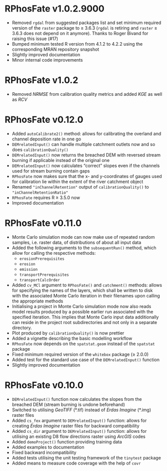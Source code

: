 # RPhosFate v1.0.2.9000

* Removed `rgdal` from suggested packages list and set minimum required version of the `raster` package to ≥ 3.6.3 (`rgdal` is retiring and `raster` ≥ 3.6.3 does not depend on it anymore). Thanks to Roger Bivand for raising this issue (#17)
* Bumped minimum tested R version from 4.1.2 to 4.2.2 using the corresponding MRAN repository snapshot
* Slightly improved documentation
* Minor internal code improvements

# RPhosFate v1.0.2

* Removed _NRMSE_ from calibration quality metrics and added _KGE_ as well as _RCV_

# RPhosFate v0.12.0

* Added `autoCalibrate2()` method: allows for calibrating the overland and channel deposition rate in one go
* `DEMrelatedInput()` can handle multiple catchment outlets now and so does `calibrationQuality()`
* `DEMrelatedInput()` now returns the breached DEM with reversed stream burning if applicable instead of the original one
* `DEMrelatedInput()` now calculates “correct” slopes even if the channels used for stream burning contain gaps
* `RPhosFate` now makes sure that the x- and y-coordinates of gauges used for calibration lie within the extent of the river catchment object
* Renamed `"inChannelRetention"` output of `calibrationQuality()` to `"inChannelRetentionRatio"`
* `RPhosFate` requires R ≥ 3.5.0 now
* Improved documentation

# RPhosFate v0.11.0

* Monte Carlo simulation mode can now make use of repeated random samples, i.e. raster data, of distributions of about all input data
* Added the following arguments to the `subsequentRun()` method, which allow for calling the respective methods:
  * `erosionPrerequisites`
  * `erosion`
  * `emission`
  * `transportPrerequisites`
  * `transportCalcOrder`
* Added `cv_MCl` argument to `RPhosFate()` and `catchment()` methods: allows for specifying the names of the layers, which shall be written to disk with the associated Monte Carlo iteration in their filenames upon calling the appropriate methods
* Initialising a project in Monte Carlo simulation mode now also reads model results produced by a possible earlier run associated with the specified iteration. This implies that Monte Carlo input data additionally can reside in the project root subdirectories and not only in a separate directory.
* Plot produced by `calibrationQuality()` is now prettier
* Added a vignette describing the basic modelling workflow
* `RPhosFate` now depends on the `spatstat.geom` instead of the `spatstat` package
* Fixed minimum required version of the `whitebox` package (≥ 2.0.0)
* Added test for the standard use case of the `DEMrelatedInput()` function
* Slightly improved documentation

# RPhosFate v0.10.0

* `DEMrelatedInput()` function now calculates the slopes from the breached DEM (stream burning is undone beforehand)
* Switched to utilising _GeoTIFF_ (\*.tif) instead of _Erdas Imagine_ (\*.img) raster files
* Added `cs_fex` argument to `DEMrelatedInput()` function: allows for creating _Erdas Imagine_ raster files for backward compatibility
* Added `cs_dir` argument to `DEMrelatedInput()` function: allows for utilising an existing D8 flow directions raster using _ArcGIS_ codes
* Added `demoProject()` function providing training data
* Added examples to documentation
* Fixed backward incompatibility
* Added tests utilising the unit testing framework of the `tinytest` package
* Added means to measure code coverage with the help of `covr`
